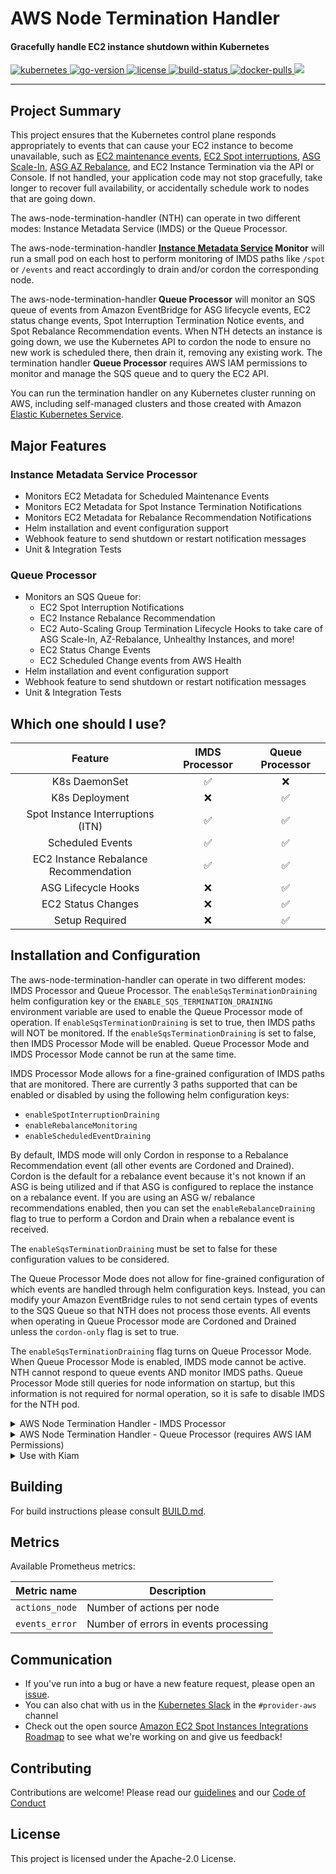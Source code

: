<h1>AWS Node Termination Handler</h1>

<h4>Gracefully handle EC2 instance shutdown within Kubernetes</h4>

<p>
  <a href="https://github.com/kubernetes/kubernetes/releases">
    <img src="https://img.shields.io/badge/Kubernetes-%3E%3D%201.18-brightgreen" alt="kubernetes">
  </a>
  <a href="https://golang.org/doc/go1.16">
    <img src="https://img.shields.io/github/go-mod/go-version/aws/aws-node-termination-handler?color=blueviolet" alt="go-version">
  </a>
  <a href="https://opensource.org/licenses/Apache-2.0">
    <img src="https://img.shields.io/badge/License-Apache%202.0-ff69b4.svg" alt="license">
  </a>
  <a href="https://codecov.io/gh/aws/aws-node-termination-handler">
    <img src="https://img.shields.io/codecov/c/github/aws/aws-node-termination-handler" alt="build-status">
  </a>
  <a href="https://gallery.ecr.aws/aws-ec2/aws-node-termination-handler">
    <img src="https://img.shields.io/docker/pulls/amazon/aws-node-termination-handler" alt="docker-pulls">
  </a>
    <a href="https://github.com/aws/aws-node-termination-handler/workflows">
    <img src="https://img.shields.io/github/workflow/status/aws/aws-node-termination-handler/Build%20and%20Test?label=Builds%20%26%20Tests">
  </a>
</p>

<div>
<hr>
</div>


## Project Summary

This project ensures that the Kubernetes control plane responds appropriately to events that can cause your EC2 instance to become unavailable, such as [EC2 maintenance events](https://docs.aws.amazon.com/AWSEC2/latest/UserGuide/monitoring-instances-status-check_sched.html), [EC2 Spot interruptions](https://docs.aws.amazon.com/AWSEC2/latest/UserGuide/spot-interruptions.html), [ASG Scale-In](https://docs.aws.amazon.com/autoscaling/ec2/userguide/AutoScalingGroupLifecycle.html#as-lifecycle-scale-in), [ASG AZ Rebalance](https://docs.aws.amazon.com/autoscaling/ec2/userguide/auto-scaling-benefits.html#AutoScalingBehavior.InstanceUsage), and EC2 Instance Termination via the API or Console.  If not handled, your application code may not stop gracefully, take longer to recover full availability, or accidentally schedule work to nodes that are going down.

The aws-node-termination-handler (NTH) can operate in two different modes: Instance Metadata Service (IMDS) or the Queue Processor.

The aws-node-termination-handler **[Instance Metadata Service](https://docs.aws.amazon.com/AWSEC2/latest/UserGuide/ec2-instance-metadata.html) Monitor** will run a small pod on each host to perform monitoring of IMDS paths like `/spot` or `/events` and react accordingly to drain and/or cordon the corresponding node.

The aws-node-termination-handler **Queue Processor** will monitor an SQS queue of events from Amazon EventBridge for ASG lifecycle events, EC2 status change events, Spot Interruption Termination Notice events, and Spot Rebalance Recommendation events. When NTH detects an instance is going down, we use the Kubernetes API to cordon the node to ensure no new work is scheduled there, then drain it, removing any existing work. The termination handler **Queue Processor** requires AWS IAM permissions to monitor and manage the SQS queue and to query the EC2 API.

You can run the termination handler on any Kubernetes cluster running on AWS, including self-managed clusters and those created with Amazon [Elastic Kubernetes Service](https://docs.aws.amazon.com/eks/latest/userguide/what-is-eks.html).

## Major Features

### Instance Metadata Service Processor
- Monitors EC2 Metadata for Scheduled Maintenance Events
- Monitors EC2 Metadata for Spot Instance Termination Notifications
- Monitors EC2 Metadata for Rebalance Recommendation Notifications
- Helm installation and event configuration support
- Webhook feature to send shutdown or restart notification messages
- Unit & Integration Tests

### Queue Processor
- Monitors an SQS Queue for:
   - EC2 Spot Interruption Notifications
   - EC2 Instance Rebalance Recommendation
   - EC2 Auto-Scaling Group Termination Lifecycle Hooks to take care of ASG Scale-In, AZ-Rebalance, Unhealthy Instances, and more!
   - EC2 Status Change Events
   - EC2 Scheduled Change events from AWS Health
- Helm installation and event configuration support
- Webhook feature to send shutdown or restart notification messages
- Unit & Integration Tests

## Which one should I use?
|                Feature                | IMDS Processor | Queue Processor |
| :-----------------------------------: | :------------: | :-------------: |
|             K8s DaemonSet             |       ✅        |        ❌        |
|            K8s Deployment             |       ❌        |        ✅        |
|   Spot Instance Interruptions (ITN)   |       ✅        |        ✅        |
|           Scheduled Events            |       ✅        |        ✅        |
| EC2 Instance Rebalance Recommendation |       ✅        |        ✅        |
|          ASG Lifecycle Hooks          |       ❌        |        ✅        |
|          EC2 Status Changes           |       ❌        |        ✅        |
|            Setup Required             |       ❌        |        ✅        |


## Installation and Configuration

The aws-node-termination-handler can operate in two different modes: IMDS Processor and Queue Processor. The `enableSqsTerminationDraining` helm configuration key or the `ENABLE_SQS_TERMINATION_DRAINING` environment variable are used to enable the Queue Processor mode of operation. If `enableSqsTerminationDraining` is set to true, then IMDS paths will NOT be monitored. If the `enableSqsTerminationDraining` is set to false, then IMDS Processor Mode will be enabled. Queue Processor Mode and IMDS Processor Mode cannot be run at the same time.

IMDS Processor Mode allows for a fine-grained configuration of IMDS paths that are monitored. There are currently 3 paths supported that can be enabled or disabled by using the following helm configuration keys:
 - `enableSpotInterruptionDraining`
 - `enableRebalanceMonitoring`
 - `enableScheduledEventDraining`

By default, IMDS mode will only Cordon in response to a Rebalance Recommendation event (all other events are Cordoned and Drained). Cordon is the default for a rebalance event because it's not known if an ASG is being utilized and if that ASG is configured to replace the instance on a rebalance event. If you are using an ASG w/ rebalance recommendations enabled, then you can set the `enableRebalanceDraining` flag to true to perform a Cordon and Drain when a rebalance event is received.

The `enableSqsTerminationDraining` must be set to false for these configuration values to be considered.

The Queue Processor Mode does not allow for fine-grained configuration of which events are handled through helm configuration keys. Instead, you can modify your Amazon EventBridge rules to not send certain types of events to the SQS Queue so that NTH does not process those events. All events when operating in Queue Processor mode are Cordoned and Drained unless the `cordon-only` flag is set to true.


The `enableSqsTerminationDraining` flag turns on Queue Processor Mode. When Queue Processor Mode is enabled, IMDS mode cannot be active. NTH cannot respond to queue events AND monitor IMDS paths. Queue Processor Mode still queries for node information on startup, but this information is not required for normal operation, so it is safe to disable IMDS for the NTH pod.

<details opened>
<summary>AWS Node Termination Handler - IMDS Processor</summary>
<br>

### Installation and Configuration

The termination handler DaemonSet installs into your cluster a [ServiceAccount](https://kubernetes.io/docs/tasks/configure-pod-container/configure-service-account/), [ClusterRole](https://kubernetes.io/docs/reference/access-authn-authz/rbac/), [ClusterRoleBinding](https://kubernetes.io/docs/reference/access-authn-authz/rbac/), and a [DaemonSet](https://kubernetes.io/docs/concepts/workloads/controllers/daemonset/). All four of these Kubernetes constructs are required for the termination handler to run properly.


#### Kubectl Apply

You can use kubectl to directly add all of the above resources with the default configuration into your cluster.

```
kubectl apply -f https://github.com/aws/aws-node-termination-handler/releases/download/v1.16.2/all-resources.yaml
```

For a full list of releases and associated artifacts see our [releases page](https://github.com/aws/aws-node-termination-handler/releases).

#### Helm

The easiest way to configure the various options of the termination handler is via [helm](https://helm.sh/).  The chart for this project is hosted in the [eks-charts](https://github.com/aws/eks-charts) repository.

To get started you need to add the eks-charts repo to helm

```
helm repo add eks https://aws.github.io/eks-charts
```

Once that is complete you can install the termination handler. We've provided some sample setup options below.

Zero Config:

```sh
helm upgrade --install aws-node-termination-handler \
  --namespace kube-system \
  eks/aws-node-termination-handler
```

Enabling Features:

```
helm upgrade --install aws-node-termination-handler \
  --namespace kube-system \
  --set enableSpotInterruptionDraining="true" \
  --set enableRebalanceMonitoring="true" \
  --set enableScheduledEventDraining="false" \
  eks/aws-node-termination-handler
```

The `enable*` configuration flags above enable or disable IMDS monitoring paths.

Running Only On Specific Nodes:

```
helm upgrade --install aws-node-termination-handler \
  --namespace kube-system \
  --set nodeSelector.lifecycle=spot \
  eks/aws-node-termination-handler
```

Webhook Configuration:

```
helm upgrade --install aws-node-termination-handler \
  --namespace kube-system \
  --set webhookURL=https://hooks.slack.com/services/YOUR/SLACK/URL \
  eks/aws-node-termination-handler
```

Alternatively, pass Webhook URL as a Secret:

```
WEBHOOKURL_LITERAL="webhookurl=https://hooks.slack.com/services/YOUR/SLACK/URL"

kubectl create secret -n kube-system generic webhooksecret --from-literal=$WEBHOOKURL_LITERAL
```
```
helm upgrade --install aws-node-termination-handler \
  --namespace kube-system \
  --set webhookURLSecretName=webhooksecret \
  eks/aws-node-termination-handler
```

For a full list of configuration options see our [Helm readme](https://github.com/aws/eks-charts/tree/master/stable/aws-node-termination-handler).

</details>


<details closed>
<summary>AWS Node Termination Handler - Queue Processor (requires AWS IAM Permissions)</summary>

<br>

### Infrastructure Setup

The termination handler deployment requires some infrastructure to be setup before deploying the application. You'll need the following AWS infrastructure components:

1. Amazon Simple Queue Service (SQS) Queue
2. AutoScaling Group Termination Lifecycle Hook
3. Amazon EventBridge Rule
4. IAM Role for the aws-node-termination-handler Queue Processing Pods

#### 1. Create an SQS Queue:

Here is the AWS CLI command to create an SQS queue to hold termination events from ASG and EC2, although this should really be configured via your favorite infrastructure-as-code tool like CloudFormation or Terraform (template describing these resources can be found [here](docs/cfn-template.yaml)):

```
## Queue Policy
$ QUEUE_POLICY=$(cat <<EOF
{
    "Version": "2012-10-17",
    "Id": "MyQueuePolicy",
    "Statement": [{
        "Effect": "Allow",
        "Principal": {
            "Service": ["events.amazonaws.com", "sqs.amazonaws.com"]
        },
        "Action": "sqs:SendMessage",
        "Resource": [
            "arn:aws:sqs:${AWS_REGION}:${ACCOUNT_ID}:${SQS_QUEUE_NAME}"
        ]
    }]
}
EOF
)

## make sure the queue policy is valid JSON
$ echo "$QUEUE_POLICY" | jq .

## Save queue attributes to a temp file
$ cat << EOF > /tmp/queue-attributes.json
{
  "MessageRetentionPeriod": "300",
  "Policy": "$(echo $QUEUE_POLICY | sed 's/\"/\\"/g' | tr -d -s '\n' " ")"
}
EOF

$ aws sqs create-queue --queue-name "${SQS_QUEUE_NAME}" --attributes file:///tmp/queue-attributes.json
```

If you are sending Lifecycle termination events from ASG directly to SQS, instead of through EventBridge, then you will also need to create an IAM service role to give Amazon EC2 Auto Scaling access to your SQS queue. Please follow [these linked instructions to create the IAM service role: link.](https://docs.aws.amazon.com/autoscaling/ec2/userguide/configuring-lifecycle-hook-notifications.html#sqs-notifications)
Note the ARNs for the SQS queue and the associated IAM role for Step 2.

There are some caveats when using [server side encryption with SQS](https://docs.aws.amazon.com/AWSSimpleQueueService/latest/SQSDeveloperGuide/sqs-server-side-encryption.html):
* using [SSE-KMS](https://docs.aws.amazon.com/AWSSimpleQueueService/latest/SQSDeveloperGuide/sqs-configure-sse-existing-queue.html) with a [customer managed key](https://docs.aws.amazon.com/kms/latest/developerguide/concepts.html#key-mgmt) requires [changing the KMS key policy](https://docs.aws.amazon.com/eventbridge/latest/userguide/eb-troubleshooting.html#eb-sqs-encrypted) to allow EventBridge to publish events to SQS.
* using [SSE-KMS](https://docs.aws.amazon.com/AWSSimpleQueueService/latest/SQSDeveloperGuide/sqs-configure-sse-existing-queue.html) with an [AWS managed key](https://docs.aws.amazon.com/kms/latest/developerguide/concepts.html#key-mgmt) is not supported as the KMS key policy can't be updated to allow EventBridge to publish events to SQS.
* using [SSE-SQS](https://docs.aws.amazon.com/AWSSimpleQueueService/latest/SQSDeveloperGuide/sqs-configure-sqs-sse-queue.html) doesn't require extra setup and works out of the box as SQS queues without encryption at rest.

#### 2. Setup a Termination Lifecycle Hook on an ASG:

Here is the AWS CLI command to create a termination lifecycle hook on an existing ASG when using EventBridge, although this should really be configured via your favorite infrastructure-as-code tool like CloudFormation or Terraform:

```
$ aws autoscaling put-lifecycle-hook \
  --lifecycle-hook-name=my-k8s-term-hook \
  --auto-scaling-group-name=my-k8s-asg \
  --lifecycle-transition=autoscaling:EC2_INSTANCE_TERMINATING \
  --default-result=CONTINUE \
  --heartbeat-timeout=300
```

If you want to avoid using EventBridge and instead send ASG Lifecycle events directly to SQS, instead use the following command, using the ARNs from Step 1:

```
$ aws autoscaling put-lifecycle-hook \
  --lifecycle-hook-name=my-k8s-term-hook \
  --auto-scaling-group-name=my-k8s-asg \
  --lifecycle-transition=autoscaling:EC2_INSTANCE_TERMINATING \
  --default-result=CONTINUE \
  --heartbeat-timeout=300 \
  --notification-target-arn <your test queue ARN here> \
  --role-arn <your SQS access role ARN here>
```

#### 3. Tag the ASGs:

By default the aws-node-termination-handler will only manage terminations for ASGs tagged w/ `key=aws-node-termination-handler/managed`

```
$ aws autoscaling create-or-update-tags \
  --tags ResourceId=my-auto-scaling-group,ResourceType=auto-scaling-group,Key=aws-node-termination-handler/managed,Value=,PropagateAtLaunch=true
```

The value of the key does not matter.

This functionality is helpful in accounts where there are ASGs that do not run kubernetes nodes or you do not want aws-node-termination-handler to manage their termination lifecycle.
However, if your account is dedicated to ASGs for your kubernetes cluster, then you can turn off the ASG tag check by setting the flag `--check-asg-tag-before-draining=false` or environment variable `CHECK_ASG_TAG_BEFORE_DRAINING=false`.

You can also control what resources NTH manages by adding the resource ARNs to your Amazon EventBridge rules.

Take a look at the docs on how to create rules that only manage certain ASGs [here](https://docs.aws.amazon.com/autoscaling/ec2/userguide/cloud-watch-events.html).

See all the different events docs [here](https://docs.aws.amazon.com/eventbridge/latest/userguide/event-types.html#auto-scaling-event-types).

#### 4. Create Amazon EventBridge Rules

You may skip this step if sending events from ASG to SQS directly.

Here are AWS CLI commands to create Amazon EventBridge rules so that ASG termination events, Spot Interruptions, Instance state changes, Rebalance Recommendations, and AWS Health Scheduled Changes are sent to the SQS queue created in the previous step. This should really be configured via your favorite infrastructure-as-code tool like CloudFormation or Terraform (template describing these resources can be found [here](docs/cfn-template.yaml)):

```
$ aws events put-rule \
  --name MyK8sASGTermRule \
  --event-pattern "{\"source\":[\"aws.autoscaling\"],\"detail-type\":[\"EC2 Instance-terminate Lifecycle Action\"]}"

$ aws events put-targets --rule MyK8sASGTermRule \
  --targets "Id"="1","Arn"="arn:aws:sqs:us-east-1:123456789012:MyK8sTermQueue"

$ aws events put-rule \
  --name MyK8sSpotTermRule \
  --event-pattern "{\"source\": [\"aws.ec2\"],\"detail-type\": [\"EC2 Spot Instance Interruption Warning\"]}"

$ aws events put-targets --rule MyK8sSpotTermRule \
  --targets "Id"="1","Arn"="arn:aws:sqs:us-east-1:123456789012:MyK8sTermQueue"

$ aws events put-rule \
  --name MyK8sRebalanceRule \
  --event-pattern "{\"source\": [\"aws.ec2\"],\"detail-type\": [\"EC2 Instance Rebalance Recommendation\"]}"

$ aws events put-targets --rule MyK8sRebalanceRule \
  --targets "Id"="1","Arn"="arn:aws:sqs:us-east-1:123456789012:MyK8sTermQueue"

$ aws events put-rule \
  --name MyK8sInstanceStateChangeRule \
  --event-pattern "{\"source\": [\"aws.ec2\"],\"detail-type\": [\"EC2 Instance State-change Notification\"]}"

$ aws events put-targets --rule MyK8sInstanceStateChangeRule \
  --targets "Id"="1","Arn"="arn:aws:sqs:us-east-1:123456789012:MyK8sTermQueue"

$ aws events put-rule \
  --name MyK8sScheduledChangeRule \
  --event-pattern "{\"source\": [\"aws.health\"],\"detail-type\": [\"AWS Health Event\"],\"detail\": {\"service\": [\"EC2\"],\"eventTypeCategory\": [\"scheduledChange\"]}}"

$ aws events put-targets --rule MyK8sScheduledChangeRule \
  --targets "Id"="1","Arn"="arn:aws:sqs:us-east-1:123456789012:MyK8sTermQueue"
```

#### 5. Create an IAM Role for the Pods

There are many different ways to allow the aws-node-termination-handler pods to assume a role:

1. [Amazon EKS IAM Roles for Service Accounts](https://docs.aws.amazon.com/eks/latest/userguide/iam-roles-for-service-accounts.html)
2. [IAM Instance Profiles for EC2](https://docs.aws.amazon.com/IAM/latest/UserGuide/id_roles_use_switch-role-ec2_instance-profiles.html)
3. [Kiam](https://github.com/uswitch/kiam)
4. [kube2iam](https://github.com/jtblin/kube2iam)

IAM Policy for aws-node-termination-handler Deployment:

```
{
    "Version": "2012-10-17",
    "Statement": [
        {
            "Effect": "Allow",
            "Action": [
                "autoscaling:CompleteLifecycleAction",
                "autoscaling:DescribeAutoScalingInstances",
                "autoscaling:DescribeTags",
                "ec2:DescribeInstances",
                "sqs:DeleteMessage",
                "sqs:ReceiveMessage"
            ],
            "Resource": "*"
        }
    ]
}
```

### Installation

#### Helm

The easiest and most commonly used method to configure the termination handler is via [helm](https://helm.sh/).  The chart for this project is hosted in the [eks-charts](https://github.com/aws/eks-charts) repository.

To get started you need to add the eks-charts repo to helm

```
helm repo add eks https://aws.github.io/eks-charts
```

Once that is complete you can install the termination handler. We've provided some sample setup options below.

Minimal Config:

```sh
helm upgrade --install aws-node-termination-handler \
  --namespace kube-system \
  --set enableSqsTerminationDraining=true \
  --set queueURL=https://sqs.us-east-1.amazonaws.com/0123456789/my-term-queue \
  eks/aws-node-termination-handler
```

Webhook Configuration:

```
helm upgrade --install aws-node-termination-handler \
  --namespace kube-system \
  --set enableSqsTerminationDraining=true \
  --set queueURL=https://sqs.us-east-1.amazonaws.com/0123456789/my-term-queue \
  --set webhookURL=https://hooks.slack.com/services/YOUR/SLACK/URL \
  eks/aws-node-termination-handler
```

Alternatively, pass Webhook URL as a Secret:

```
WEBHOOKURL_LITERAL="webhookurl=https://hooks.slack.com/services/YOUR/SLACK/URL"

kubectl create secret -n kube-system generic webhooksecret --from-literal=$WEBHOOKURL_LITERAL
```
```
helm upgrade --install aws-node-termination-handler \
  --namespace kube-system \
  --set enableSqsTerminationDraining=true \
  --set queueURL=https://sqs.us-east-1.amazonaws.com/0123456789/my-term-queue \
  --set webhookURLSecretName=webhooksecret \
  eks/aws-node-termination-handler
```

For a full list of configuration options see our [Helm readme](https://github.com/aws/eks-charts/tree/master/stable/aws-node-termination-handler).

#### Kubectl Apply

Queue Processor needs an **sqs queue url** to function; therefore, manifest changes are **REQUIRED** before using kubectl to directly add all of the above resources into your cluster.

Minimal Config:

```
curl -L https://github.com/aws/aws-node-termination-handler/releases/download/v1.16.2/all-resources-queue-processor.yaml -o all-resources-queue-processor.yaml
<open all-resources-queue-processor.yaml and update QUEUE_URL value>
kubectl apply -f ./all-resources-queue-processor.yaml
```

For a full list of releases and associated artifacts see our [releases page](https://github.com/aws/aws-node-termination-handler/releases).

</details>


<details close>
<summary>Use with Kiam</summary>
<br>

## Use with Kiam

If you are using IMDS mode which defaults to `hostNetworking: true`, or if you are using queue-processor mode, then this section does not apply. The configuration below only needs to be used if you are explicitly changing NTH IMDS mode to `hostNetworking: false` .

To use the termination handler alongside [Kiam](https://github.com/uswitch/kiam) requires some extra configuration on Kiam's end.
By default Kiam will block all access to the metadata address, so you need to make sure it passes through the requests the termination handler relies on.

To add a whitelist configuration, use the following fields in the Kiam Helm chart values:

```
agent.whiteListRouteRegexp: '^\/latest\/meta-data\/(spot\/instance-action|events\/maintenance\/scheduled|instance-(id|type)|public-(hostname|ipv4)|local-(hostname|ipv4)|placement\/availability-zone)|\/latest\/dynamic\/instance-identity\/document$'
```
Or just pass it as an argument to the kiam agents:

```
kiam agent --whitelist-route-regexp='^\/latest\/meta-data\/(spot\/instance-action|events\/maintenance\/scheduled|instance-(id|type)|public-(hostname|ipv4)|local-(hostname|ipv4)|placement\/availability-zone)|\/latest\/dynamic\/instance-identity\/document$'
```

## Metadata endpoints
The termination handler relies on the following metadata endpoints to function properly:

```
/latest/dynamic/instance-identity/document
/latest/meta-data/spot/instance-action
/latest/meta-data/events/recommendations/rebalance
/latest/meta-data/events/maintenance/scheduled
/latest/meta-data/instance-id
/latest/meta-data/instance-life-cycle
/latest/meta-data/instance-type
/latest/meta-data/public-hostname
/latest/meta-data/public-ipv4
/latest/meta-data/local-hostname
/latest/meta-data/local-ipv4
/latest/meta-data/placement/availability-zone
```

</details>

## Building
For build instructions please consult [BUILD.md](./BUILD.md).

## Metrics
Available Prometheus metrics:

| Metric name    | Description                           |
| -------------- | ------------------------------------- |
| `actions_node` | Number of actions per node            |
| `events_error` | Number of errors in events processing |


## Communication
* If you've run into a bug or have a new feature request, please open an [issue](https://github.com/aws/aws-node-termination-handler/issues/new).
* You can also chat with us in the [Kubernetes Slack](https://kubernetes.slack.com) in the `#provider-aws` channel
* Check out the open source [Amazon EC2 Spot Instances Integrations Roadmap](https://github.com/aws/ec2-spot-instances-integrations-roadmap) to see what we're working on and give us feedback!

##  Contributing
Contributions are welcome! Please read our [guidelines](https://github.com/aws/aws-node-termination-handler/blob/main/CONTRIBUTING.md) and our [Code of Conduct](https://github.com/aws/aws-node-termination-handler/blob/main/CODE_OF_CONDUCT.md)

## License
This project is licensed under the Apache-2.0 License.

